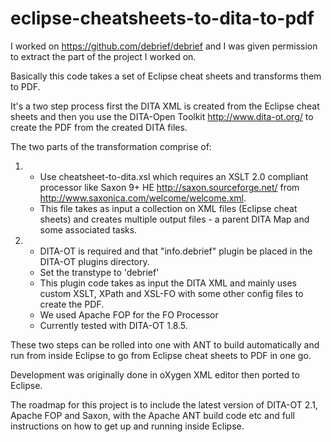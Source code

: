 # eclipse-cheatsheets-to-dita-to-pdf

I worked on https://github.com/debrief/debrief and I was given permission to extract the part of the project I worked on.

Basically this code takes a set of Eclipse cheat sheets and transforms them to PDF.

It's a two step process first the DITA XML is created from the Eclipse cheat sheets and then you use the DITA-Open Toolkit http://www.dita-ot.org/  to create the PDF from the created DITA files.

The two parts of the transformation comprise of:

1.	- Use cheatsheet-to-dita.xsl which requires an XSLT 2.0 compliant processor like Saxon 9+ HE http://saxon.sourceforge.net/ from http://www.saxonica.com/welcome/welcome.xml.
	- This file takes as input a collection on XML files (Eclipse cheat sheets) and creates multiple output files - a 	parent DITA Map and some associated tasks.
	
2.	- DITA-OT is required and that "info.debrief" plugin be placed in the DITA-OT plugins directory.
	- Set the transtype to 'debrief'
	- This plugin code takes as input the DITA XML and mainly uses custom XSLT, XPath and XSL-FO with some other config files to create the PDF.
	- We used Apache FOP for the FO Processor
	- Currently tested with DITA-OT 1.8.5.
	

These two steps can be rolled into one with ANT to build automatically and run from inside Eclipse to go from Eclipse cheat sheets to PDF in one go.

Development was originally done in oXygen XML editor then ported to Eclipse.

The roadmap for this project is to include the latest version of DITA-OT 2.1, Apache FOP and Saxon, with the Apache ANT build code etc and full instructions on how to get up and running inside Eclipse. 


